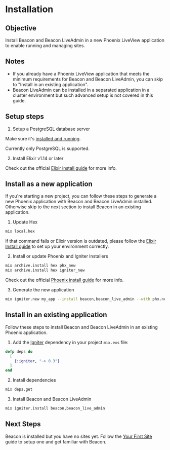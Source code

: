 # Installation

## Objective

Install Beacon and Beacon LiveAdmin in a new Phoenix LiveView application to enable running and managing sites.

## Notes

- If you already have a Phoenix LiveView application that meets the minimum requirements for Beacon and Beacon LiveAdmin, you can skip to "Install in an existing application".
- Beacon LiveAdmin can be installed in a separated application in a cluster environment but such advanced setup is not covered in this guide.

## Setup steps

1. Setup a PostgreSQL database server

Make sure it's [installed and running](https://wiki.postgresql.org/wiki/Detailed_installation_guides).

Currently only PostgreSQL is supported.

2. Install Elixir v1.14 or later

Check out the official [Elixir install guide](https://elixir-lang.org/install.html) for more info.

## Install as a new application

If you're starting a new project, you can follow these steps to generate a new Phoenix application with Beacon and Beacon LiveAdmin installed.
Otherwise skip to the next section to install Beacon in an existing application.

1. Update Hex

  ```sh
  mix local.hex
  ```

If that command fails or Elixir version is outdated, please follow the [Elixir Install guide](https://elixir-lang.org/install.html) to set up your environment correctly.

2. Install or update Phoenix and Igniter Installers

  ```sh
  mix archive.install hex phx_new
  mix archive.install hex igniter_new
  ```

Check out the official [Phoenix install guide](https://hexdocs.pm/phoenix/installation.html) for more info.

3. Generate the new application

  ```sh
  mix igniter.new my_app --install beacon,beacon_live_admin --with phx.new
  ```

## Install in an existing application

Follow these steps to install Beacon and Beacon LiveAdmin in an existing Phoenix application.

1. Add the [Igniter](https://hex.pm/packages/igniter) dependency in your project `mix.exs` file:

  ```elixir
  defp deps do
    [
      {:igniter, "~> 0.3"}
    ]
  end
  ```

2. Install dependencies

  ```sh
  mix deps.get
  ```

3. Install Beacon and Beacon LiveAdmin

  ```sh
  mix igniter.install beacon,beacon_live_admin
  ```

## Next Steps

Beacon is installed but you have no sites yet. Follow the [Your First Site](your-first-site.md) guide to setup one and get familiar with Beacon.
